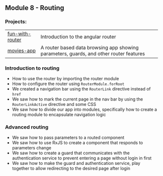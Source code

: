 ## Module 8 - Routing

### Projects:
|     |     |
| --- | --- |
| [fun-with-router](fun-with-routing/) | Introduction to the angular router |
| [movies-app](movies-app/) | A router based data browsing app showing parameters, guards, and other router features |

### Introduction to routing
* How to use the router by importing the router module
* How to configure the router using `RouterModule.forRoot`
* We created a navigation bar using the `RouterLink` directive instead of `href`
* We saw how to mark the current page in the nav bar by using the `RouterLinkActive` directive and some CSS
* We saw how to divide our app into modules, specifically how to create a routing module to encapsulate navigation logic

### Advanced routing
* We saw how to pass parameters to a routed component
* We saw how to use RxJS to create a component that responds to parameters change
* We saw how to create a guard that communicates with the authentication service to prevent entering a page without login in first
* We saw how to make the guard and authentication service, play together to allow redirecting to the desired page after login

